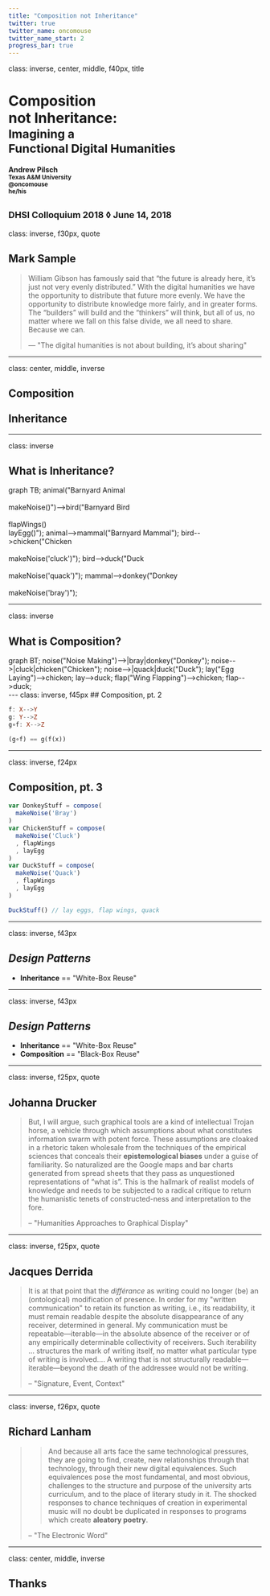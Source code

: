 ```yaml
---
title: "Composition not Inheritance"
twitter: true
twitter_name: oncomouse
twitter_name_start: 2
progress_bar: true
---
```

class: inverse, center, middle, f40px, title

# Composition<br>not Inheritance:<br> <small>Imagining a<br>Functional Digital Humanities</small>

**Andrew Pilsch**  
**<small>Texas A&M University</small>**  
**<small><span class="twitter_badge">@oncomouse</span></small>**  
**<small>he/his</small>**

**<small>DHSI Colloquium 2018 ◊ June 14, 2018</small>**
---
class: inverse, f30px, quote
## Mark Sample

> William Gibson has famously said that “the future is already here, it’s just not very evenly distributed.” With the digital humanities we have the opportunity to distribute that future more evenly. We have the opportunity to distribute knowledge more fairly, and in greater forms. The “builders” will build and the “thinkers” will think, but all of us, no matter where we fall on this false divide, we all need to share. Because we can.
>
> — "The digital humanities is not about building, it’s about sharing"
---
class: center, middle, inverse

## Composition<br><br>Inheritance
---
class: inverse
## What is Inheritance?

<div class="mermaid center">
graph TB;
    animal("Barnyard Animal<br><br>makeNoise()")-->bird("Barnyard Bird<br><br>flapWings()<br>layEgg()");
    animal-->mammal("Barnyard Mammal");
    bird-->chicken("Chicken<br><br>makeNoise('cluck')");
    bird-->duck("Duck<br><br>makeNoise('quack')");
    mammal-->donkey("Donkey<br><br>makeNoise('bray')");
</div>

---
class: inverse
## What is Composition?

<div class="mermaid center">
graph BT;
    noise("Noise Making")-->|bray|donkey("Donkey");
    noise-->|cluck|chicken("Chicken");
    noise-->|quack|duck("Duck");
    lay("Egg Laying")-->chicken;
    lay-->duck;
    flap("Wing Flapping")-->chicken;
    flap-->duck;
</div>
---
class: inverse, f45px
## Composition, pt. 2

~~~haskell
f: X-->Y
g: Y-->Z
g∘f: X-->Z

(g∘f) == g(f(x))
~~~
---
class: inverse, f24px
## Composition, pt. 3

~~~javascript
var DonkeyStuff = compose(
  makeNoise('Bray')
)
var ChickenStuff = compose(
  makeNoise('Cluck')
  , flapWings
  , layEgg
)
var DuckStuff = compose(
  makeNoise('Quack')
  , flapWings
  , layEgg
)

DuckStuff() // lay eggs, flap wings, quack
~~~
---
class: inverse, f43px
## *Design Patterns*

* **Inheritance** == "White-Box Reuse"
---
class: inverse, f43px
## *Design Patterns*

* **Inheritance** == "White-Box Reuse"
* **Composition** == "Black-Box Reuse"
---
class: inverse, f25px, quote
## Johanna Drucker

> But, I will argue, such graphical tools are a kind of intellectual Trojan horse, a vehicle through which assumptions about what constitutes information swarm with potent force. These assumptions are cloaked in a rhetoric taken wholesale from the techniques of the empirical sciences that conceals their **epistemological biases** under a guise of familiarity. So naturalized are the Google maps and bar charts generated from spread sheets that they pass as unquestioned representations of “what is”. This is the hallmark of realist models of knowledge and needs to be subjected to a radical critique to return the humanistic tenets of constructed-ness and interpretation to the fore. 
>
> – "Humanities Approaches to Graphical Display"

---
class: inverse, f25px, quote
## Jacques Derrida

> It is at that point that the *différance* as writing could no longer (be) an (ontological) modification of presence. In order for my "written communication" to retain its function as writing, i.e., its readability, it must remain readable despite the abso­lute disappearance of any receiver, determined in general. My communication must be repeatable—iterable—in the absolute absence of the receiver or of any empirically determinable collectivity of receivers. Such iterability … structures the mark of writing itself, no matter what particular type of writing is involved…. A writing that is not structurally readable—iterable—beyond the death of the addressee would not be writing. 
> 
> – "Signature, Event, Context"
---
class: inverse, f26px, quote
## Richard Lanham

> > And because all arts face the same technological pressures, they are going to find, create, new relationships through that technology, through their new digital equivalences. Such equivalences pose the most fundamental, and most obvious, challenges to the structure and purpose of the university arts curriculum, and to the place of literary study in it. The shocked responses to chance techniques of creation in experimental music will no doubt be duplicated in responses to programs which create **aleatory poetry**.
> 
> – "The Electronic Word"

---
class: center, middle, inverse

## Thanks